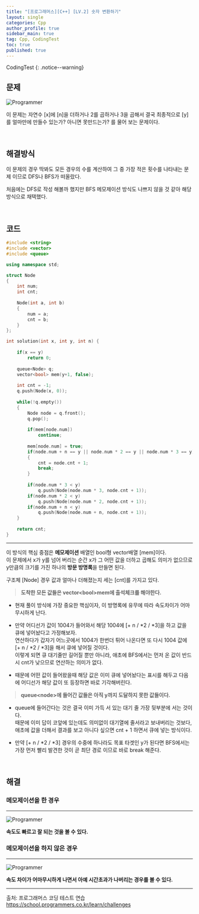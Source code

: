 ```yaml
---
title: "[프로그래머스][C++] [LV.2] 숫자 변환하기"
layout: single
categories: Cpp
author_profile: true
sidebar_main: true
tag: Cpp, CodingTest
toc: true
published: true
---
```


CodingTest
{: .notice--warning}

## 문제

![Programmer](https://user-images.githubusercontent.com/69719507/226934815-cbe234da-0a3a-4f38-98bd-e83cf6fd301b.png)


이 문제는 자연수 [x]에 [n]을 더하거나 2를 곱하거나 3을 곱해서 결국 최종적으로 [y]를 얼마만에 만들수 있는가? 아니면 못만드는가? 를 물어 보는 문제이다.


<br>


## 해결방식

이 문제의 경우 딱봐도 모든 경우의 수를 계산하여 그 중 가장 적은 횟수를 나타내는 문제 이므로 DFS나 BFS가 떠올랐다.   

처음에는 DFS로 작성 해볼까 했지만 BFS 메모제이션 방식도 나쁘지 않을 것 같아 해당 방식으로 채택했다.


<br>


## 코드


```cpp
#include <string>
#include <vector>
#include <queue>

using namespace std;

struct Node
{
    int num;
    int cnt;
    
    Node(int a, int b)
    {
        num = a;
        cnt = b;
    }
};

int solution(int x, int y, int n) {
    
    if(x == y)
        return 0;
    
    queue<Node> q;
    vector<bool> mem(y+1, false);
    
    int cnt = -1;
    q.push(Node(x, 0));
    
    while(!q.empty())
    {
        Node node = q.front();
        q.pop();
        
        if(mem[node.num])
            continue;
        
        mem[node.num] = true;    
        if(node.num + n == y || node.num * 2 == y || node.num * 3 == y)
        {
            cnt = node.cnt + 1;
            break;
        }
        
        if(node.num * 3 < y)
            q.push(Node(node.num * 3, node.cnt + 1));
        if(node.num * 2 < y)
            q.push(Node(node.num * 2, node.cnt + 1));
        if(node.num + n < y)
            q.push(Node(node.num + n, node.cnt + 1));    
    }
  
    return cnt;
}
```
***


이 방식의 핵심 중점은 **메모제이션** 배열인 bool형 vector배열 [mem]이다.   
이 문제에서 x가 y를 넘어 버리는 순간 x가 그 어떤 값을 더하고 곱해도 의미가 없으므로 y만큼의 크기를 가진 하나의 **방문 방명록**을 만들면 된다.

구조체 [Node] 경우 값과 얼마나 더해졌는지 세는 [cnt]를 가지고 있다.

> **도착한 모든 값들은 vector\<bool>mem에 출석체크를 해야한다.**

* 현재 풀이 방식에 가장 중요한 핵심이자, 이 방명록에 유무에 따라 속도차이가 어마무시하게 난다.

* 만약 어디선가 값이 1004가 들어와서 해당 1004에 [+ n / *2 / *3]을 하고 값을 큐에 넣어놨다고 가정해보자.   
연산하다가 갑자기 어느곳에서 1004가 한번더 튀어 나온다면 또 다시 1004 값에 [+ n / *2 / *3]을 해서 큐에 넣어질 것이다.   
이렇게 되면 큐 대기줄만 길어질 뿐만 아니라, 애초에 BFS에서는 먼저 온 값이 반드시 cnt가 낮으므로 연산하는 의미가 없다.

* 때문에 어떤 값이 들어왔을때 해당 값은 이미 큐에 넣어놨다는 표시를 해두고 다음에 어디선가 해당 값이 또 등장하면 바로 기각해버린다.



> **queue\<node>에 들어간 값들은 아직 y까지 도달하지 못한 값들이다.**

* queue에 들어간다는 것은 결국 이미 가득 서 있는 대기 줄 가장 뒷부분에 서는 것이다.   
때문에 이미 답이 코앞에 있는데도 의미없이 대기열에 줄서라고 보내버리는 것보다, 애초에 값을 더해서 결과를 보고 아니다 싶으면 cnt + 1 하면서 큐에 넣는 방식이다.

* 만약 [+ n / *2 / *3] 경우의 수중에 하나라도 목표 타겟인 y가 된다면 BFS에서는 가장 먼저 빨리 발견한 것이 곧 최단 경로 이므로 바로 break 해준다.


<br>


## 해결


### 메모제이션을 한 경우

***

![Programmer](https://user-images.githubusercontent.com/69719507/226942107-6b7a920c-ea5c-467b-bf18-a2ea8a7cf52d.png)

**속도도 빠르고 잘 되는 것을 볼 수 있다.**


### 메모제이션을 하지 않은 경우

***


![Programmer](https://user-images.githubusercontent.com/69719507/226942595-50583b53-ff5b-4f64-8e5d-ad48816b23d8.png)


**속도 차이가 어마무시하게 나면서 아예 시간초과가 나버리는 경우를 볼 수 있다.**



***

출처: 프로그래머스 코딩 테스트 연습    
https://school.programmers.co.kr/learn/challenges